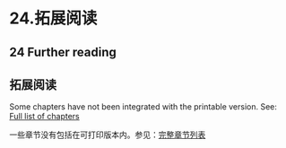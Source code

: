 # 24.拓展阅读

## 24 Further reading

## 拓展阅读

Some chapters have not been integrated with the printable version. See: [Full list of chapters](https://supermemo.guru/wiki/Problem_of_Schooling#Chapters)

一些章节没有包括在可打印版本内。参见：[完整章节列表](https://supermemo.guru/wiki/Problem_of_Schooling#Chapters)

